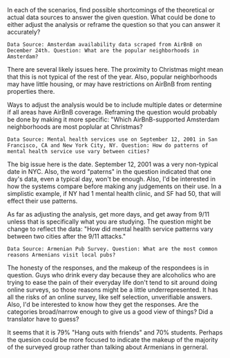 In each of the scenarios, find possible shortcomings of the theoretical or actual data sources to answer the given question. What could be done to either adjust the analysis or reframe the question so that you can answer it accurately?

    Data Source: Amsterdam availability data scraped from AirBnB on December 24th. Question: What are the popular neighborhoods in Amsterdam?
    
There are several likely issues here. The proximity to Christmas might mean that this is not typical of the rest of the year. Also, popular neighborhoods may have little housing, or may have restrictions on AirBnB from renting properties there. 

Ways to adjust the analysis would be to include multiple dates or determine if all areas have AirBnB coverage. Reframing the question would probably be done by making it more specific: "Which AirBnB-supported Amsterdam neighborhoods are most poplular at Christmas?

    Data Source: Mental health services use on September 12, 2001 in San Francisco, CA and New York City, NY. Question: How do patterns of mental health service use vary between cities?

The big issue here is the date. September 12, 2001 was a very non-typical date in NYC.  Also, the word "paterns" in the question indicated that one day's data, even a typical day, won't be enough. Also, I'd be interested in how the systems compare before making any judgements on their use. In a simplistic example, if NY had 1 mental health clinic, and SF had 50, that will effect their use patterns.

As far as adjusting the analysis, get more days, and get away from 9/11 unless that is specifically what you are studying. The question might be change to reflect the data: "How did mental health service patterns vary between two cities after the 9/11 attacks."

    Data Source: Armenian Pub Survey. Question: What are the most common reasons Armenians visit local pubs?

The honesty of the responses, and the makeup of the respondees is in question. Guys who drink every day because they are alcoholics who are trying to ease the pain of their everyday life don't tend to sit around doing online surveys, so those reasons might be a little underrepresented. It has all the risks of an online survey, like self selection, unverifiable answers. Also, I'd be interested to know how they get the responses. Are the categories broad/narrow enough to give us a good view of things? Did a translator have to guess? 

It seems that it is 79% "Hang outs with friends" and 70% students.  Perhaps the quesion could be more focused to indicate the makeup of the majority of the surveyed group rather than talking about Armenians in gerneral.

